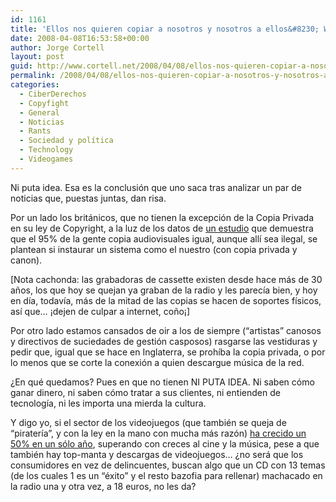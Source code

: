 ```yaml
---
id: 1161
title: 'Ellos nos quieren copiar a nosotros y nosotros a ellos&#8230; WTF?'
date: 2008-04-08T16:53:58+00:00
author: Jorge Cortell
layout: post
guid: http://www.cortell.net/2008/04/08/ellos-nos-quieren-copiar-a-nosotros-y-nosotros-a-ellos-wtf/
permalink: /2008/04/08/ellos-nos-quieren-copiar-a-nosotros-y-nosotros-a-ellos-wtf/
categories:
  - CiberDerechos
  - Copyfight
  - General
  - Noticias
  - Rants
  - Sociedad y polí­tica
  - Technology
  - Videogames
---
```

Ni puta idea. Esa es la conclusión que uno saca tras analizar un par de noticias que, puestas juntas, dan risa.

Por un lado los británicos, que no tienen la excepción de la Copia Privada en su ley de Copyright, a la luz de los datos de <a href="http://www.guardian.co.uk/technology/2008/apr/07/digitalmusic.drm" title="Noticia en The Guardian" target="_blank">un estudio</a> que demuestra que el 95% de la gente copia audiovisuales igual, aunque allí sea ilegal, se plantean si instaurar un sistema como el nuestro (con copia privada y canon).

[Nota cachonda: las grabadoras de cassette existen desde hace más de 30 años, los que hoy se quejan ya graban de la radio y les parecía bien, y hoy en día, todavía, más de la mitad de las copias se hacen de soportes físicos, así que&#8230; ¡dejen de culpar a internet, coño¡]

Por otro lado estamos cansados de oir a los de siempre (&#8220;artistas&#8221; canosos y directivos de suciedades de gestión casposos) rasgarse las vestiduras y pedir que, igual que se hace en Inglaterra, se prohíba la copia privada, o por lo menos que se corte la conexión a quien descargue música de la red.

¿En qué quedamos? Pues en que no tienen NI PUTA IDEA. Ni saben cómo ganar dinero, ni saben cómo tratar a sus clientes, ni entienden de tecnología, ni les importa una mierda la cultura.

Y digo yo, si el sector de los videojuegos (que también se queja de &#8220;piratería&#8221;, y con la ley en la mano con mucha más razón) <a href="http://www.elpais.com/articulo/internet/sector/videojuego/pide/apoyo/impulsar/producciones/locales/elpeputec/20080408elpepunet_7/Tes" title="El País" target="_blank">ha crecido un 50% en un sólo año</a>, superando con creces al cine y la música, pese a que también hay top-manta y descargas de videojuegos&#8230; ¿no será que los consumidores en vez de delincuentes, buscan algo que un CD con 13 temas (de los cuales 1 es un &#8220;éxito&#8221; y el resto bazofia para rellenar) machacado en la radio una y otra vez, a 18 euros, no les da?